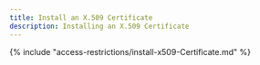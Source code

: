 ```yaml
---
title: Install an X.509 Certificate
description: Installing an X.509 Certificate
---
```



{% include "access-restrictions/install-x509-Certificate.md" %}
